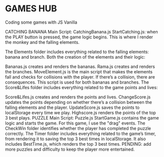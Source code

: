 # GAMES HUB

Coding some games with JS Vanilla

CATCHING BANANA
Main Script: CatchingBanana.js
StartCatching.js: when the PLAY button is pressed, the game logic begins. This is where I render the monkey and the falling elements.

The Elements folder includes everything related to the falling elements: banana and branch. Both the creation of the elements and their logic:

Bananas.js creates and renders the bananas.
Rama.js creates and renders the branches.
MoveElement.js is the main script that makes the elements fall and checks for collisions with the player. If there’s a collision, there are consequences. This script is used for both bananas and branches.
The Score&Lifes folder includes everything related to the game points and lives:

Score&Lifes.js creates and renders the points and lives.
ChangeScore.js updates the points depending on whether there’s a collision between the falling elements and the player.
UpdateScore.js saves the points to localStorage every time we play.
Highscore.js renders the points of the top 3 best plays.
PUZZLE
Main Script: Puzzle.js
StartGame.js contains the game logic and starts the game. For this game, I use the "drag" events.
The CheckWin folder identifies whether the player has completed the puzzle correctly.
The Timer folder includes everything related to the game’s timer, from rendering it to saving the top 3 best times in localStorage. It also includes BestTime.js, which renders the top 3 best times.
PENDING: add more puzzles and difficulty to keep the player more entertained.
